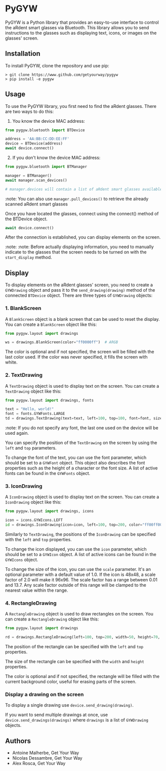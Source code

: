 # PyGYW

PyGYW is a Python library that provides an easy-to-use interface to control the aRdent smart glasses via Bluetooth. This library allows you to send instructions to the glasses such as displaying text, icons, or images on the glasses' screen.

## Installation

To install PyGYW, clone the repository and use pip:

```console
> git clone https://www.github.com/getyourway/pygyw
> pip install -e pygyw
```

## Usage

To use the PyGYW library, you first need to find the aRdent glasses. There are two ways to do this:

1. You know the device MAC address:

```python
from pygyw.bluetooth import BTDevice

address = 'AA:BB:CC:DD:EE:FF'
device = BTDevice(address)
await device.connect()

```

2. If you don't know the device MAC address:

```python
from pygyw.bluetooth import BTManager

manager = BTManager()
await manager.scan_devices()

# manager.devices will contain a list of aRdent smart glasses available in the surrounding 

```

:note: You can also use `manager.pull_devices()` to retrieve the already scanned aRdent smart glasses

Once you have located the glasses, connect using the connect() method of the BTDevice object.

```python
await device.connect()
```

After the connection is established, you can display elements on the screen.

:note: :note: Before actually displaying information, you need to manually indicate to the glasses that the screen needs to be turned on with the `start_display` method.

## Display

To display elements on the aRdent glasses' screen, you need to create a `GYWDrawing` object and pass it to the `send_drawing(drawing)` method of the connected `BTDevice` object. There are three types of `GYWDrawing` objects:

### 1. BlankScreen

A `BlankScreen` object is a blank screen that can be used to reset the display. You can create a `BlankScreen` object like this:

```python
from pygyw.layout import drawings

ws = drawings.BlankScreen(color="ff0000ff")  # ARGB
```

The color is optional and if not specified, the screen will be filled with the last color used.
If the color was never specified, it fills the screen with white.

### 2. TextDrawing

A `TextDrawing` object is used to display text on the screen. You can create a `TextDrawing` object like this:

```python
from pygyw.layout import drawings, fonts

text = "Hello, world!"
font = fonts.GYWFonts.LARGE
td = drawings.TextDrawing(text=text, left=100, top=100, font=font, size=42, color="ff000000")
```

:note: If you do not specify any font, the last one used on the device will be used again.

You can specify the position of the `TextDrawing` on the screen by using the `left` and `top` parameters.

To change the font of the text, you can use the font parameter, which should be set to a `GYWFont` object. This object also describes the font properties such as the height of a character or the font size. A list of active fonts can be found in the `GYWFonts` object.

### 3. IconDrawing

A `IconDrawing` object is used to display text on the screen. You can create a `IconDrawing` object like this:

```python
from pygyw.layout import drawings, icons

icon = icons.GYWIcons.LEFT
id = drawings.IconDrawing(icon=icon, left=100, top=200, color="ff00ff00", scale=2.5)
```

Similarly to `TextDrawing`, the positions of the `IconDrawing` can be specified with the `left` and `top` properties.

To change the icon displayed, you can use the `icon` parameter, which should be set to a `GYWIcon` object. A list of active icons can be found in the `GYWIcons` object.

To change the size of the icon, you can use the `scale` parameter. It's an optional parameter with a default value of 1.0. If the icon is 48x48, a scale factor of 2.0 will make it 96x96. The scale factor has a range between 0.01 and 13.7. Any scale factor outside of this range will be clamped to the nearest value within the range.

### 4. RectangleDrawing

A `RectangleDrawing` object is used to draw rectangles on the screen. You can create a `RectangleDrawing` object like this:

```python
from pygyw.layout import drawings

rd = drawings.RectangleDrawing(left=100, top=200, width=50, height=70, color="ff0000ff")
```

The position of the rectangle can be specified with the `left` and `top` properties.

The size of the rectangle can be specified with the `width` and `height` properties.

The color is optional and if not specified, the rectangle will be filled with the current background color, useful for
erasing parts of the screen.

### Display a drawing on the screen

To display a single drawing use `device.send_drawing(drawing)`.

If you want to send multiple drawings at once, use `device.send_drawings(drawings)` where `drawings` is a list of `GYWDrawing` objects.

## Authors
 - Antoine Malherbe, Get Your Way
 - Nicolas Dessambre, Get Your Way
 - Alex Rosca, Get Your Way
